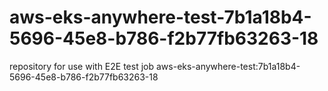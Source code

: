 # aws-eks-anywhere-test-7b1a18b4-5696-45e8-b786-f2b77fb63263-18
repository for use with E2E test job aws-eks-anywhere-test:7b1a18b4-5696-45e8-b786-f2b77fb63263-18
